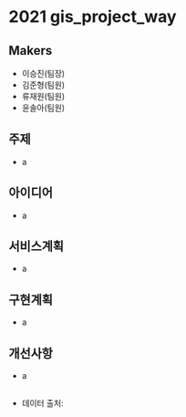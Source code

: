 # 2021 gis_project_way

## Makers
* 이승진(팀장)
* 김준형(팀원)
* 류재원(팀원)
* 윤솔아(팀원)

## 주제
* a

## 아이디어
* a

## 서비스계획
* a

## 구현계획
* a

## 개선사항
* a

##
* 데이터 출처: 
